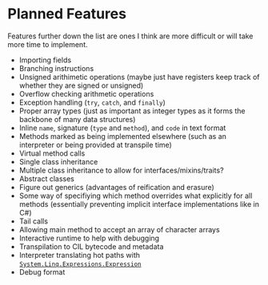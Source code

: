 # Planned Features

Features further down the list are ones I think are more difficult or will take more time to implement.

- Importing fields
- Branching instructions
- Unsigned arithimetic operations (maybe just have registers keep track of whether they are signed or unsigned)
- Overflow checking arithmetic operations
- Exception handling (`try`, `catch`, and `finally`)
- Proper array types (just as important as integer types as it forms the backbone of many data structures)
- Inline `name`, signature (`type` and `method`), and `code` in text format
- Methods marked as being implemented elsewhere (such as an interpreter or being provided at transpile time)
- Virtual method calls
- Single class inheritance
- Multiple class inheritance to allow for interfaces/mixins/traits?
- Abstract classes
- Figure out generics (advantages of reification and erasure)
- Some way of specifiying which method overrides what explicitly for all methods (essentially preventing implicit interface implementations like in C#)
- Tail calls
- Allowing main method to accept an array of character arrays
- Interactive runtime to help with debugging
- Transpilation to CIL bytecode and metadata
- Interpreter translating hot paths with [`System.Linq.Expressions.Expression`](https://docs.microsoft.com/en-us/dotnet/api/system.linq.expressions.expression)
- Debug format
